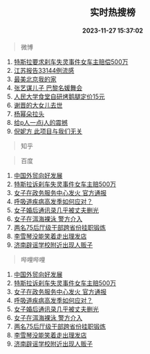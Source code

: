 <div align="center"><h2>实时热搜榜</h2><h4>2023-11-27 15:37:02</h4></div>

> 微博  

1. [特斯拉要求刹车失灵事件女车主赔偿500万](https://s.weibo.com/weibo?q=%23%E7%89%B9%E6%96%AF%E6%8B%89%E8%A6%81%E6%B1%82%E5%88%B9%E8%BD%A6%E5%A4%B1%E7%81%B5%E4%BA%8B%E4%BB%B6%E5%A5%B3%E8%BD%A6%E4%B8%BB%E8%B5%94%E5%81%BF500%E4%B8%87%23&t=31&band_rank=1&Refer=top)<br />
2. [江苏报告33144例流感](https://s.weibo.com/weibo?q=%23%E6%B1%9F%E8%8B%8F%E6%8A%A5%E5%91%8A33144%E4%BE%8B%E6%B5%81%E6%84%9F%23&t=31&band_rank=2&Refer=top)<br />
3. [最美北京我的家](https://s.weibo.com/weibo?q=%23%E6%9C%80%E7%BE%8E%E5%8C%97%E4%BA%AC%E6%88%91%E7%9A%84%E5%AE%B6%23&t=31&band_rank=3&Refer=top)<br />
4. [张艺谋儿子 巴黎名媛舞会](https://s.weibo.com/weibo?q=%E5%BC%A0%E8%89%BA%E8%B0%8B%E5%84%BF%E5%AD%90%20%E5%B7%B4%E9%BB%8E%E5%90%8D%E5%AA%9B%E8%88%9E%E4%BC%9A&t=31&band_rank=4&Refer=top)<br />
5. [人民大学食堂自研烤鹅腿定价15元](https://s.weibo.com/weibo?q=%23%E4%BA%BA%E6%B0%91%E5%A4%A7%E5%AD%A6%E9%A3%9F%E5%A0%82%E8%87%AA%E7%A0%94%E7%83%A4%E9%B9%85%E8%85%BF%E5%AE%9A%E4%BB%B715%E5%85%83%23&t=31&band_rank=5&Refer=top)<br />
6. [谢晋的大女儿去世](https://s.weibo.com/weibo?q=%23%E8%B0%A2%E6%99%8B%E7%9A%84%E5%A4%A7%E5%A5%B3%E5%84%BF%E5%8E%BB%E4%B8%96%23&t=31&band_rank=6&Refer=top)<br />
7. [杨幂朵拉头](https://s.weibo.com/weibo?q=%23%E6%9D%A8%E5%B9%82%E6%9C%B5%E6%8B%89%E5%A4%B4%23&t=31&band_rank=7&Refer=top)<br />
8. [给p人一点j人的震撼](https://s.weibo.com/weibo?q=%E7%BB%99p%E4%BA%BA%E4%B8%80%E7%82%B9j%E4%BA%BA%E7%9A%84%E9%9C%87%E6%92%BC&t=31&band_rank=8&Refer=top)<br />
9. [倪妮方 此项目与我们无关](https://s.weibo.com/weibo?q=%E5%80%AA%E5%A6%AE%E6%96%B9%20%E6%AD%A4%E9%A1%B9%E7%9B%AE%E4%B8%8E%E6%88%91%E4%BB%AC%E6%97%A0%E5%85%B3&t=31&band_rank=9&Refer=top)<br />

> 知乎  


> 百度  

1. [中国外贸向好发展](https://www.baidu.com/s?wd=%E4%B8%AD%E5%9B%BD%E5%A4%96%E8%B4%B8%E5%90%91%E5%A5%BD%E5%8F%91%E5%B1%95&sa=fyb_news&rsv_dl=fyb_news)<br />
2. [特斯拉诉刹车失灵事件女车主赔500万](https://www.baidu.com/s?wd=%E7%89%B9%E6%96%AF%E6%8B%89%E8%AF%89%E5%88%B9%E8%BD%A6%E5%A4%B1%E7%81%B5%E4%BA%8B%E4%BB%B6%E5%A5%B3%E8%BD%A6%E4%B8%BB%E8%B5%94500%E4%B8%87&sa=fyb_news&rsv_dl=fyb_news)<br />
3. [女子在政务服务中心发火 官方通报](https://www.baidu.com/s?wd=%E5%A5%B3%E5%AD%90%E5%9C%A8%E6%94%BF%E5%8A%A1%E6%9C%8D%E5%8A%A1%E4%B8%AD%E5%BF%83%E5%8F%91%E7%81%AB+%E5%AE%98%E6%96%B9%E9%80%9A%E6%8A%A5&sa=fyb_news&rsv_dl=fyb_news)<br />
4. [呼吸道疾病高发季如何应对？](https://www.baidu.com/s?wd=%E5%91%BC%E5%90%B8%E9%81%93%E7%96%BE%E7%97%85%E9%AB%98%E5%8F%91%E5%AD%A3%E5%A6%82%E4%BD%95%E5%BA%94%E5%AF%B9%EF%BC%9F&sa=fyb_news&rsv_dl=fyb_news)<br />
5. [女子婚后通讯录几乎被丈夫删光](https://www.baidu.com/s?wd=%E5%A5%B3%E5%AD%90%E5%A9%9A%E5%90%8E%E9%80%9A%E8%AE%AF%E5%BD%95%E5%87%A0%E4%B9%8E%E8%A2%AB%E4%B8%88%E5%A4%AB%E5%88%A0%E5%85%89&sa=fyb_news&rsv_dl=fyb_news)<br />
6. [女子在洱海裸泳 警方介入](https://www.baidu.com/s?wd=%E5%A5%B3%E5%AD%90%E5%9C%A8%E6%B4%B1%E6%B5%B7%E8%A3%B8%E6%B3%B3+%E8%AD%A6%E6%96%B9%E4%BB%8B%E5%85%A5&sa=fyb_news&rsv_dl=fyb_news)<br />
7. [两名75后厅级干部跨省份挂职锻炼](https://www.baidu.com/s?wd=%E4%B8%A4%E5%90%8D75%E5%90%8E%E5%8E%85%E7%BA%A7%E5%B9%B2%E9%83%A8%E8%B7%A8%E7%9C%81%E4%BB%BD%E6%8C%82%E8%81%8C%E9%94%BB%E7%82%BC&sa=fyb_news&rsv_dl=fyb_news)<br />
8. [李雪琴没能笑着走出理发店](https://www.baidu.com/s?wd=%E6%9D%8E%E9%9B%AA%E7%90%B4%E6%B2%A1%E8%83%BD%E7%AC%91%E7%9D%80%E8%B5%B0%E5%87%BA%E7%90%86%E5%8F%91%E5%BA%97&sa=fyb_news&rsv_dl=fyb_news)<br />
9. [济南辟谣学校附近出现人贩子](https://www.baidu.com/s?wd=%E6%B5%8E%E5%8D%97%E8%BE%9F%E8%B0%A3%E5%AD%A6%E6%A0%A1%E9%99%84%E8%BF%91%E5%87%BA%E7%8E%B0%E4%BA%BA%E8%B4%A9%E5%AD%90&sa=fyb_news&rsv_dl=fyb_news)<br />

> 哔哩哔哩  

1. [中国外贸向好发展](https://www.baidu.com/s?wd=%E4%B8%AD%E5%9B%BD%E5%A4%96%E8%B4%B8%E5%90%91%E5%A5%BD%E5%8F%91%E5%B1%95&sa=fyb_news&rsv_dl=fyb_news)<br />
2. [特斯拉诉刹车失灵事件女车主赔500万](https://www.baidu.com/s?wd=%E7%89%B9%E6%96%AF%E6%8B%89%E8%AF%89%E5%88%B9%E8%BD%A6%E5%A4%B1%E7%81%B5%E4%BA%8B%E4%BB%B6%E5%A5%B3%E8%BD%A6%E4%B8%BB%E8%B5%94500%E4%B8%87&sa=fyb_news&rsv_dl=fyb_news)<br />
3. [女子在政务服务中心发火 官方通报](https://www.baidu.com/s?wd=%E5%A5%B3%E5%AD%90%E5%9C%A8%E6%94%BF%E5%8A%A1%E6%9C%8D%E5%8A%A1%E4%B8%AD%E5%BF%83%E5%8F%91%E7%81%AB+%E5%AE%98%E6%96%B9%E9%80%9A%E6%8A%A5&sa=fyb_news&rsv_dl=fyb_news)<br />
4. [呼吸道疾病高发季如何应对？](https://www.baidu.com/s?wd=%E5%91%BC%E5%90%B8%E9%81%93%E7%96%BE%E7%97%85%E9%AB%98%E5%8F%91%E5%AD%A3%E5%A6%82%E4%BD%95%E5%BA%94%E5%AF%B9%EF%BC%9F&sa=fyb_news&rsv_dl=fyb_news)<br />
5. [女子婚后通讯录几乎被丈夫删光](https://www.baidu.com/s?wd=%E5%A5%B3%E5%AD%90%E5%A9%9A%E5%90%8E%E9%80%9A%E8%AE%AF%E5%BD%95%E5%87%A0%E4%B9%8E%E8%A2%AB%E4%B8%88%E5%A4%AB%E5%88%A0%E5%85%89&sa=fyb_news&rsv_dl=fyb_news)<br />
6. [女子在洱海裸泳 警方介入](https://www.baidu.com/s?wd=%E5%A5%B3%E5%AD%90%E5%9C%A8%E6%B4%B1%E6%B5%B7%E8%A3%B8%E6%B3%B3+%E8%AD%A6%E6%96%B9%E4%BB%8B%E5%85%A5&sa=fyb_news&rsv_dl=fyb_news)<br />
7. [两名75后厅级干部跨省份挂职锻炼](https://www.baidu.com/s?wd=%E4%B8%A4%E5%90%8D75%E5%90%8E%E5%8E%85%E7%BA%A7%E5%B9%B2%E9%83%A8%E8%B7%A8%E7%9C%81%E4%BB%BD%E6%8C%82%E8%81%8C%E9%94%BB%E7%82%BC&sa=fyb_news&rsv_dl=fyb_news)<br />
8. [李雪琴没能笑着走出理发店](https://www.baidu.com/s?wd=%E6%9D%8E%E9%9B%AA%E7%90%B4%E6%B2%A1%E8%83%BD%E7%AC%91%E7%9D%80%E8%B5%B0%E5%87%BA%E7%90%86%E5%8F%91%E5%BA%97&sa=fyb_news&rsv_dl=fyb_news)<br />
9. [济南辟谣学校附近出现人贩子](https://www.baidu.com/s?wd=%E6%B5%8E%E5%8D%97%E8%BE%9F%E8%B0%A3%E5%AD%A6%E6%A0%A1%E9%99%84%E8%BF%91%E5%87%BA%E7%8E%B0%E4%BA%BA%E8%B4%A9%E5%AD%90&sa=fyb_news&rsv_dl=fyb_news)<br />
